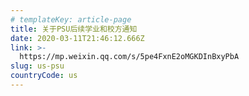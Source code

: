 ```yaml
---
# templateKey: article-page
title: 关于PSU后续学业和校方通知
date: 2020-03-11T21:46:12.666Z
link: >-
  https://mp.weixin.qq.com/s/5pe4FxnE2oMGKDInBxyPbA
slug: us-psu
countryCode: us
---
```

